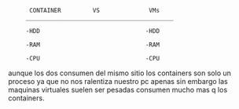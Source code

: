        


          CONTAINER         VS              VMs
         __________________________________________

         -HDD                              -HDD

         -RAM                              -RAM

         -CPU                              -CPU 



aunque los dos consumen del mismo sitio los containers son solo un proceso ya que no nos ralentiza nuestro pc apenas sin embargo las maquinas virtuales suelen ser pesadas consumen mucho mas q los containers.